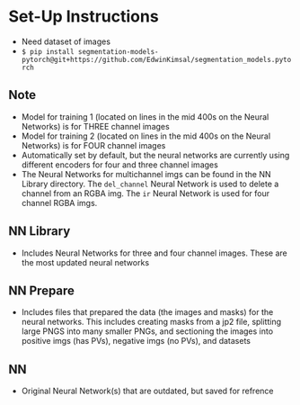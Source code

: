 # Set-Up Instructions

- Need dataset of images
- ```$ pip install segmentation-models-pytorch@git+https://github.com/EdwinKimsal/segmentation_models.pytorch```

## Note
- Model for training 1 (located on lines in the mid 400s on the Neural Networks) is for THREE channel images
- Model for training 2 (located on lines in the mid 400s on the Neural Networks) is for FOUR channel images
- Automatically set by default, but the neural networks are currently using different encoders for four and three channel images
- The Neural Networks for multichannel imgs can be found in the NN Library directory. The ```del_channel``` Neural Network is used to delete a channel from an RGBA img. The ```ir``` Neural Network is used for four channel RGBA imgs.

## NN Library
- Includes Neural Networks for three and four channel images. These are the most updated neural networks

## NN Prepare
- Includes files that prepared the data (the images and masks) for the neural networks. This includes creating masks from a jp2 file, splitting large PNGS into many smaller PNGs, and sectioning the images into positive imgs (has PVs), negative imgs (no PVs), and datasets

## NN
- Original Neural Network(s) that are outdated, but saved for refrence

